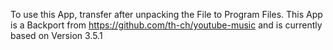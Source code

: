 To use this App, transfer after unpacking the File to Program Files. This App is a Backport from https://github.com/th-ch/youtube-music and is currently based on Version 3.5.1
